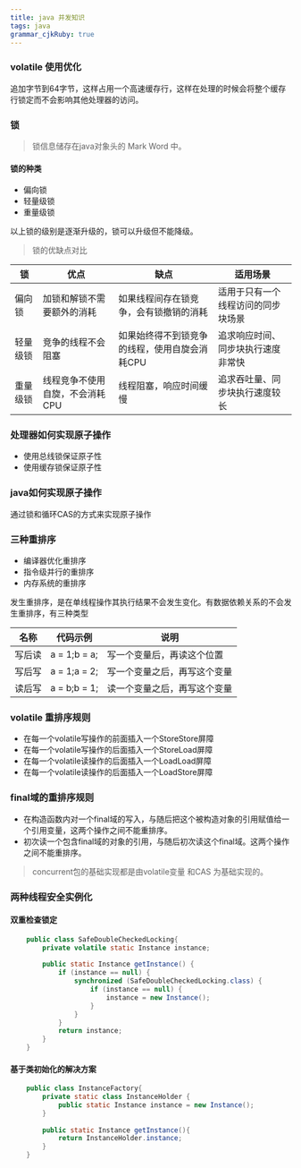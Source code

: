 ```yaml
---
title: java 并发知识
tags: java
grammar_cjkRuby: true
---
```


### volatile 使用优化

追加字节到64字节，这样占用一个高速缓存行，这样在处理的时候会将整个缓存行锁定而不会影响其他处理器的访问。

### 锁

> 锁信息储存在java对象头的 Mark Word 中。

#### 锁的种类
- 偏向锁
- 轻量级锁
- 重量级锁

以上锁的级别是逐渐升级的，锁可以升级但不能降级。
> 锁的优缺点对比

锁 | 优点 | 缺点 | 适用场景
-- | -- | -- | --
偏向锁 | 加锁和解锁不需要额外的消耗 | 如果线程间存在锁竞争，会有锁撤销的消耗 |适用于只有一个线程访问的同步块场景
轻量级锁 | 竞争的线程不会阻塞 |如果始终得不到锁竞争的线程，使用自旋会消耗CPU | 追求响应时间、同步块执行速度非常快
重量级锁 | 线程竞争不使用自旋，不会消耗CPU | 线程阻塞，响应时间缓慢 | 追求吞吐量、同步块执行速度较长

### 处理器如何实现原子操作
- 使用总线锁保证原子性
- 使用缓存锁保证原子性

### java如何实现原子操作

通过锁和循环CAS的方式来实现原子操作

### 三种重排序

- 编译器优化重排序
- 指令级并行的重排序
- 内存系统的重排序

发生重排序，是在单线程操作其执行结果不会发生变化。有数据依赖关系的不会发生重排序，有三种类型

名称 | 代码示例 | 说明
--- | -- | --
写后读 | a = 1;b = a; | 写一个变量后，再读这个位置
写后写 | a = 1;a = 2; | 写一个变量之后，再写这个变量
读后写 | a = b;b = 1; | 读一个变量之后，再写这个变量

### volatile 重排序规则
- 在每一个volatile写操作的前面插入一个StoreStore屏障
- 在每一个volatile写操作的后面插入一个StoreLoad屏障
- 在每一个volatile读操作的后面插入一个LoadLoad屏障
- 在每一个volatile读操作的后面插入一个LoadStore屏障

### final域的重排序规则
- 在构造函数内对一个final域的写入，与随后把这个被构造对象的引用赋值给一个引用变量，这两个操作之间不能重排序。
- 初次读一个包含final域的对象的引用，与随后初次读这个final域。这两个操作之间不能重排序。

> concurrent包的基础实现都是由volatile变量 和CAS 为基础实现的。

### 两种线程安全实例化

#### 双重检查锁定
```java
	public class SafeDoubleCheckedLocking{
		private volatile static Instance instance;
		
		public static Instance getInstance() {
			if (instance == null) {
				synchronized (SafeDoubleCheckedLocking.class) {
					if (instance == null) {
						instance = new Instance();
					}
				}
			}
			return instance;
		}
	}
```
#### 基于类初始化的解决方案
```java
	public class InstanceFactory{
		private static class InstanceHolder {
			public static Instance instance = new Instance();
		}
		
		public static Instance getInstance(){
			return InstanceHolder.instance;
		}
	}

```

